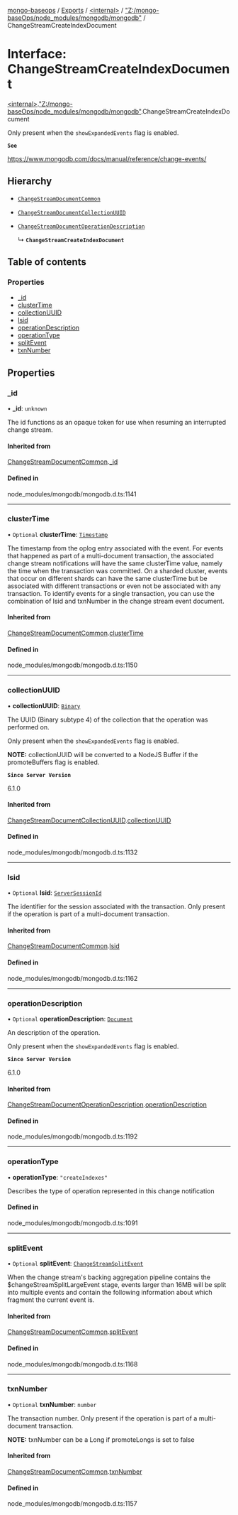 [mongo-baseops](../README.md) / [Exports](../modules.md) / [\<internal\>](../modules/internal_.md) / ["Z:/mongo-baseOps/node\_modules/mongodb/mongodb"](../modules/internal_._Z__mongo_baseOps_node_modules_mongodb_mongodb_.md) / ChangeStreamCreateIndexDocument

# Interface: ChangeStreamCreateIndexDocument

[\<internal\>](../modules/internal_.md).["Z:/mongo-baseOps/node\_modules/mongodb/mongodb"](../modules/internal_._Z__mongo_baseOps_node_modules_mongodb_mongodb_.md).ChangeStreamCreateIndexDocument

Only present when the `showExpandedEvents` flag is enabled.

**`See`**

https://www.mongodb.com/docs/manual/reference/change-events/

## Hierarchy

- [`ChangeStreamDocumentCommon`](internal_._Z__mongo_baseOps_node_modules_mongodb_mongodb_.ChangeStreamDocumentCommon.md)

- [`ChangeStreamDocumentCollectionUUID`](internal_._Z__mongo_baseOps_node_modules_mongodb_mongodb_.ChangeStreamDocumentCollectionUUID.md)

- [`ChangeStreamDocumentOperationDescription`](internal_._Z__mongo_baseOps_node_modules_mongodb_mongodb_.ChangeStreamDocumentOperationDescription.md)

  ↳ **`ChangeStreamCreateIndexDocument`**

## Table of contents

### Properties

- [\_id](internal_._Z__mongo_baseOps_node_modules_mongodb_mongodb_.ChangeStreamCreateIndexDocument.md#_id)
- [clusterTime](internal_._Z__mongo_baseOps_node_modules_mongodb_mongodb_.ChangeStreamCreateIndexDocument.md#clustertime)
- [collectionUUID](internal_._Z__mongo_baseOps_node_modules_mongodb_mongodb_.ChangeStreamCreateIndexDocument.md#collectionuuid)
- [lsid](internal_._Z__mongo_baseOps_node_modules_mongodb_mongodb_.ChangeStreamCreateIndexDocument.md#lsid)
- [operationDescription](internal_._Z__mongo_baseOps_node_modules_mongodb_mongodb_.ChangeStreamCreateIndexDocument.md#operationdescription)
- [operationType](internal_._Z__mongo_baseOps_node_modules_mongodb_mongodb_.ChangeStreamCreateIndexDocument.md#operationtype)
- [splitEvent](internal_._Z__mongo_baseOps_node_modules_mongodb_mongodb_.ChangeStreamCreateIndexDocument.md#splitevent)
- [txnNumber](internal_._Z__mongo_baseOps_node_modules_mongodb_mongodb_.ChangeStreamCreateIndexDocument.md#txnnumber)

## Properties

### \_id

• **\_id**: `unknown`

The id functions as an opaque token for use when resuming an interrupted
change stream.

#### Inherited from

[ChangeStreamDocumentCommon](internal_._Z__mongo_baseOps_node_modules_mongodb_mongodb_.ChangeStreamDocumentCommon.md).[_id](internal_._Z__mongo_baseOps_node_modules_mongodb_mongodb_.ChangeStreamDocumentCommon.md#_id)

#### Defined in

node_modules/mongodb/mongodb.d.ts:1141

___

### clusterTime

• `Optional` **clusterTime**: [`Timestamp`](../classes/internal_._Z__mongo_baseOps_node_modules_mongodb_mongodb_.BSON.Timestamp.md)

The timestamp from the oplog entry associated with the event.
For events that happened as part of a multi-document transaction, the associated change stream
notifications will have the same clusterTime value, namely the time when the transaction was committed.
On a sharded cluster, events that occur on different shards can have the same clusterTime but be
associated with different transactions or even not be associated with any transaction.
To identify events for a single transaction, you can use the combination of lsid and txnNumber in the change stream event document.

#### Inherited from

[ChangeStreamDocumentCommon](internal_._Z__mongo_baseOps_node_modules_mongodb_mongodb_.ChangeStreamDocumentCommon.md).[clusterTime](internal_._Z__mongo_baseOps_node_modules_mongodb_mongodb_.ChangeStreamDocumentCommon.md#clustertime)

#### Defined in

node_modules/mongodb/mongodb.d.ts:1150

___

### collectionUUID

• **collectionUUID**: [`Binary`](../classes/internal_._Z__mongo_baseOps_node_modules_mongodb_mongodb_.Binary.md)

The UUID (Binary subtype 4) of the collection that the operation was performed on.

Only present when the `showExpandedEvents` flag is enabled.

**NOTE:** collectionUUID will be converted to a NodeJS Buffer if the promoteBuffers
   flag is enabled.

**`Since Server Version`**

6.1.0

#### Inherited from

[ChangeStreamDocumentCollectionUUID](internal_._Z__mongo_baseOps_node_modules_mongodb_mongodb_.ChangeStreamDocumentCollectionUUID.md).[collectionUUID](internal_._Z__mongo_baseOps_node_modules_mongodb_mongodb_.ChangeStreamDocumentCollectionUUID.md#collectionuuid)

#### Defined in

node_modules/mongodb/mongodb.d.ts:1132

___

### lsid

• `Optional` **lsid**: [`ServerSessionId`](../modules/internal_._Z__mongo_baseOps_node_modules_mongodb_mongodb_.md#serversessionid)

The identifier for the session associated with the transaction.
Only present if the operation is part of a multi-document transaction.

#### Inherited from

[ChangeStreamDocumentCommon](internal_._Z__mongo_baseOps_node_modules_mongodb_mongodb_.ChangeStreamDocumentCommon.md).[lsid](internal_._Z__mongo_baseOps_node_modules_mongodb_mongodb_.ChangeStreamDocumentCommon.md#lsid)

#### Defined in

node_modules/mongodb/mongodb.d.ts:1162

___

### operationDescription

• `Optional` **operationDescription**: [`Document`](internal_._Z__mongo_baseOps_node_modules_mongodb_mongodb_.BSON.Document.md)

An description of the operation.

Only present when the `showExpandedEvents` flag is enabled.

**`Since Server Version`**

6.1.0

#### Inherited from

[ChangeStreamDocumentOperationDescription](internal_._Z__mongo_baseOps_node_modules_mongodb_mongodb_.ChangeStreamDocumentOperationDescription.md).[operationDescription](internal_._Z__mongo_baseOps_node_modules_mongodb_mongodb_.ChangeStreamDocumentOperationDescription.md#operationdescription)

#### Defined in

node_modules/mongodb/mongodb.d.ts:1192

___

### operationType

• **operationType**: ``"createIndexes"``

Describes the type of operation represented in this change notification

#### Defined in

node_modules/mongodb/mongodb.d.ts:1091

___

### splitEvent

• `Optional` **splitEvent**: [`ChangeStreamSplitEvent`](internal_._Z__mongo_baseOps_node_modules_mongodb_mongodb_.ChangeStreamSplitEvent.md)

When the change stream's backing aggregation pipeline contains the $changeStreamSplitLargeEvent
stage, events larger than 16MB will be split into multiple events and contain the
following information about which fragment the current event is.

#### Inherited from

[ChangeStreamDocumentCommon](internal_._Z__mongo_baseOps_node_modules_mongodb_mongodb_.ChangeStreamDocumentCommon.md).[splitEvent](internal_._Z__mongo_baseOps_node_modules_mongodb_mongodb_.ChangeStreamDocumentCommon.md#splitevent)

#### Defined in

node_modules/mongodb/mongodb.d.ts:1168

___

### txnNumber

• `Optional` **txnNumber**: `number`

The transaction number.
Only present if the operation is part of a multi-document transaction.

**NOTE:** txnNumber can be a Long if promoteLongs is set to false

#### Inherited from

[ChangeStreamDocumentCommon](internal_._Z__mongo_baseOps_node_modules_mongodb_mongodb_.ChangeStreamDocumentCommon.md).[txnNumber](internal_._Z__mongo_baseOps_node_modules_mongodb_mongodb_.ChangeStreamDocumentCommon.md#txnnumber)

#### Defined in

node_modules/mongodb/mongodb.d.ts:1157
